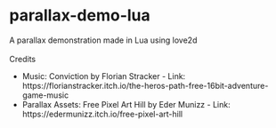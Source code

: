 # parallax-demo-lua
A parallax demonstration made in Lua using love2d 
<br>
<br>
Credits
<ul>
<li>Music: Conviction by Florian Stracker - Link: https://florianstracker.itch.io/the-heros-path-free-16bit-adventure-game-music</li>
<li>Parallax Assets: Free Pixel Art Hill by Eder Munizz - Link: https://edermunizz.itch.io/free-pixel-art-hill</li>
</ul>
